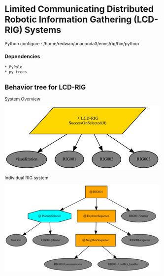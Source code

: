 # Limited Communicating Distributed Robotic Information Gathering (LCD-RIG) Systems

Python configure : /home/redwan/anaconda3/envs/rig/bin/python

### Dependencies
    * PyPolo
    * py_trees
## Behavior tree for LCD-RIG

System Overview 

![LCD-RIG Architecture](.github/resources/lcd-rig.svg)

Individual RIG system 

![RIG Architecture](.github/resources/rig001.svg)
